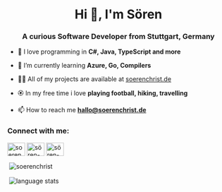 <h1 align="center">Hi 👋, I'm Sören</h1>
<h3 align="center">A curious Software Developer from Stuttgart, Germany</h3>

- 🔭 I love programming in **C#, Java, TypeScript and more**

- 🌱 I’m currently learning **Azure, Go, Compilers**

- 👨‍💻 All of my projects are available at [soerenchrist.de](soerenchrist.de)

- 🏵 In my free time i love **playing football, hiking, travelling**

- 📫 How to reach me **hallo@soerenchrist.de**
 

<h3 align="left">Connect with me:</h3>
<p align="left">
<a href="https://twitter.com/soerenchrist" target="blank"><img align="center" src="https://raw.githubusercontent.com/rahuldkjain/github-profile-readme-generator/master/src/images/icons/Social/twitter.svg" alt="soerenchrist" height="30" width="40" /></a>
<a href="https://linkedin.com/in/sören-christ-3a3b42196" target="blank"><img align="center" src="https://raw.githubusercontent.com/rahuldkjain/github-profile-readme-generator/master/src/images/icons/Social/linked-in-alt.svg" alt="sören-christ-3a3b42196" height="30" width="40" /></a>
<a href="https://xing.com/profile/Soeren_Christ" target="blank"><img align="center" src="https://cdn.worldvectorlogo.com/logos/xing-icon.svg" alt="sören-christ-xing" height="30" width="40" /></a>
</p>

<p>&nbsp;<img align="center" src="https://github-readme-stats.vercel.app/api?username=soerenchrist&show_icons=true&locale=en&theme=great-gatsby" alt="soerenchrist" /></p>
<p>&nbsp;<img align="center" src="https://github-readme-stats.vercel.app/api/top-langs/?username=soerenchrist&locale=en&theme=great-gatsby" alt="language stats" /></p>
